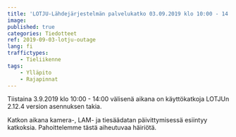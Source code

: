 ```yaml
---
title: 'LOTJU-Lähdejärjestelmän palvelukatko 03.09.2019 klo 10:00 - 14:00'
image:
published: true
categories: Tiedotteet
ref: 2019-09-03-lotju-outage
lang: fi
traffictypes:
    - Tieliikenne
tags:
    - Ylläpito
    - Rajapinnat
---
```


Tiistaina 3.9.2019 klo 10:00 - 14:00 välisenä aikana on käyttökatkoja LOTJUn
2.12.4 version asennuksen takia.

Katkon aikana kamera-, LAM- ja tiesäädatan päivittymisessä esiintyy katkoksia.
Pahoittelemme tästä aiheutuvaa häiriötä.
